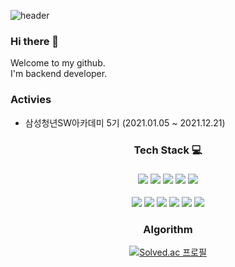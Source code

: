 ![header](https://capsule-render.vercel.app/api?type=rect&color=auto&height=200&section=header&text=YounglinKwon&fontSize=50)

### Hi there 👋 
Welcome to my github.  
I'm backend developer.  

### Activies
- 삼성청년SW아카데미 5기 (2021.01.05 ~ 2021.12.21) 

<div align='center'>
<h3>Tech Stack 💻</h3>

###  <img src="https://img.shields.io/badge/Java-007396?style=flat-square&logo=java&logoColor=white"/> <img src="https://img.shields.io/badge/Python-3776AB?style=flat-square&logo=python&logoColor=white"/> <img src="https://img.shields.io/badge/Javascript-F7DF1E?style=flat-square&logo=javascript&logoColor=black"/> <img src="https://img.shields.io/badge/HTML-E34F26?style=flat-square&logo=html5&logoColor=white"/> <img src="https://img.shields.io/badge/CSS-1572B6?style=flat-square&logo=css3&logoColor=white"/>  

 <img src="https://img.shields.io/badge/SpringBoot-6DB33F?style=flat-square&logo=springboot&logoColor=white"/> <img src="https://img.shields.io/badge/Vue.js-4FC08D?style=flat-square&logo=vue.js&logoColor=white"/> <img src="https://img.shields.io/badge/MySQL-4479A1?style=flat-square&logo=mysql&logoColor=white"/> <img src="https://img.shields.io/badge/AWS-232F3E?style=flat-square&logo=aws&logoColor=white"/> <img src="https://img.shields.io/badge/Linux-FCC624?style=flat-square&logo=linux&logoColor=white"/> <img src="https://img.shields.io/badge/SpringBoot-6DB33F?style=flat-square&logo=springboot&logoColor=white"/> 

</div>

<div align='center'>
<h3>Algorithm</h3>
</div>  
<div align='center'>
 
[![Solved.ac 프로필](http://mazassumnida.wtf/api/v2/generate_badge?boj=sqk8657)](https://solved.ac/sqk8657)

</div>
